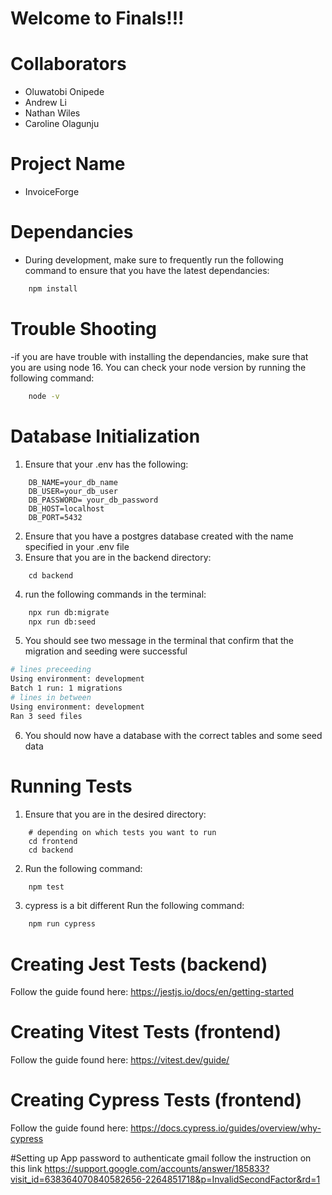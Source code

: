 # Welcome to Finals!!!

# Collaborators
  - Oluwatobi Onipede
  - Andrew Li
  - Nathan Wiles
  - Caroline Olagunju

# Project Name
  - InvoiceForge

# Dependancies
- During development, make sure to frequently run the following command to ensure that you have the latest dependancies:
```sh
    npm install
```
# Trouble Shooting
-if you are have trouble with installing the dependancies, make sure that you are using node 16.  You can check your node version by running the following command:
```sh
    node -v
```

# Database Initialization
1.  Ensure that your .env has the following:
```
    DB_NAME=your_db_name
    DB_USER=your_db_user
    DB_PASSWORD= your_db_password
    DB_HOST=localhost
    DB_PORT=5432
```
2.  Ensure that you have a postgres database created with the name specified in your .env file
3. Ensure that you are in the backend directory:
```
    cd backend
```
4. run the following commands in the terminal:
```sh
    npx run db:migrate
    npx run db:seed
```
5. You should see two message in the terminal that confirm that the migration and seeding were successful
```sh
# lines preceeding
Using environment: development
Batch 1 run: 1 migrations
# lines in between
Using environment: development
Ran 3 seed files
```
6.  You should now have a database with the correct tables and some seed data

# Running Tests
1.  Ensure that you are in the desired directory:
```
    # depending on which tests you want to run
    cd frontend
    cd backend
```
2.  Run the following command:
```sh
    npm test
```
3. cypress is a bit different Run the following command:
```sh
    npm run cypress
```

# Creating Jest Tests (backend)
Follow the guide found here: https://jestjs.io/docs/en/getting-started

# Creating Vitest Tests (frontend)

Follow the guide found here: https://vitest.dev/guide/

# Creating Cypress Tests (frontend)

Follow the guide found here: https://docs.cypress.io/guides/overview/why-cypress

#Setting up App password to authenticate gmail
follow the instruction on this link 
https://support.google.com/accounts/answer/185833?visit_id=638364070840582656-2264851718&p=InvalidSecondFactor&rd=1
